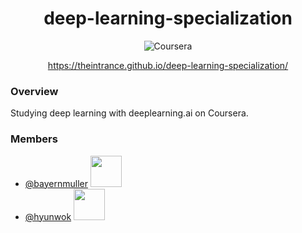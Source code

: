 <span align="center">
    <h1>deep-learning-specialization</h1>
</span>

<p align="center">
    <img src="https://img.shields.io/badge/Coursera-0056D2?style=for-the-badge&logo=coursera&logoColor=white" alt="Coursera" />
</p>

<p align="center">
    <a href="https://theintrance.github.io/deep-learning-specialization/">https://theintrance.github.io/deep-learning-specialization/</a>
</p>

### Overview

Studying deep learning with deeplearning.ai on Coursera.

### Members

- [@bayernmuller](https://github.com/bayernmuller)
  <img src="https://github.com/bayernmuller.png" width="50" height="50">
- [@hyunwok](https://github.com/hyunwok)
  <img src="https://github.com/hyunwok.png" width="50" height="50">